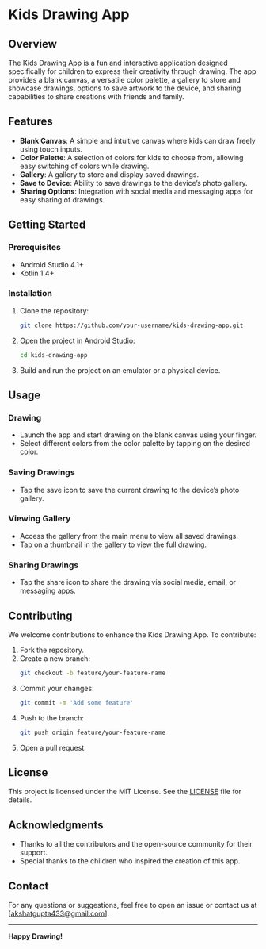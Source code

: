 # Kids Drawing App

## Overview
The Kids Drawing App is a fun and interactive application designed specifically for children to express their creativity through drawing. The app provides a blank canvas, a versatile color palette, a gallery to store and showcase drawings, options to save artwork to the device, and sharing capabilities to share creations with friends and family.

## Features
- **Blank Canvas**: A simple and intuitive canvas where kids can draw freely using touch inputs.
- **Color Palette**: A selection of colors for kids to choose from, allowing easy switching of colors while drawing.
- **Gallery**: A gallery to store and display saved drawings.
- **Save to Device**: Ability to save drawings to the device’s photo gallery.
- **Sharing Options**: Integration with social media and messaging apps for easy sharing of drawings.

## Getting Started

### Prerequisites
- Android Studio 4.1+
- Kotlin 1.4+

### Installation

1. Clone the repository:
    ```sh
    git clone https://github.com/your-username/kids-drawing-app.git
    ```
2. Open the project in Android Studio:
    ```sh
    cd kids-drawing-app
    ```
3. Build and run the project on an emulator or a physical device.

## Usage

### Drawing
- Launch the app and start drawing on the blank canvas using your finger.
- Select different colors from the color palette by tapping on the desired color.

### Saving Drawings
- Tap the save icon to save the current drawing to the device’s photo gallery.

### Viewing Gallery
- Access the gallery from the main menu to view all saved drawings.
- Tap on a thumbnail in the gallery to view the full drawing.

### Sharing Drawings
- Tap the share icon to share the drawing via social media, email, or messaging apps.

## Contributing
We welcome contributions to enhance the Kids Drawing App. To contribute:
1. Fork the repository.
2. Create a new branch:
    ```sh
    git checkout -b feature/your-feature-name
    ```
3. Commit your changes:
    ```sh
    git commit -m 'Add some feature'
    ```
4. Push to the branch:
    ```sh
    git push origin feature/your-feature-name
    ```
5. Open a pull request.

## License
This project is licensed under the MIT License. See the [LICENSE](LICENSE) file for details.

## Acknowledgments
- Thanks to all the contributors and the open-source community for their support.
- Special thanks to the children who inspired the creation of this app.

## Contact
For any questions or suggestions, feel free to open an issue or contact us at [akshatgupta433@gmail.com].

---

**Happy Drawing!**
